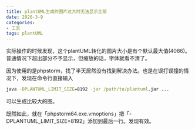 ```yaml
---
title: plantUML生成的图片过大时无法显示全部
date: 2020-3-9
categories: 
- 工具
tags: plantUML
---
```


实际操作的时候发现，这个plantUML转化的图片大小是有个默认最大值(4086)。普通情况下超出部分不予显示，但缩放的话，字体就看不清了。

因为使用的是phpstorm，找了半天居然没有找到解决办法。也是在误打误撞的情况下，发现在命令行直接输入
```cmd
java -DPLANTUML_LIMIT_SIZE=8192 -jar /path/to/plantuml.jar ...
```
可以生成比较大的图。

既然如此，就在「phpstorm64.exe.vmoptions」把「-DPLANTUML_LIMIT_SIZE=8192」添加到最后一行。发现有效。
